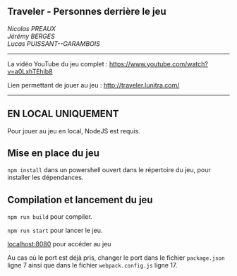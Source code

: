 ## Traveler - Personnes derrière le jeu

*Nicolas PREAUX  
Jérémy BERGES  
Lucas PUISSANT--GARAMBOIS*

-------------------------------------------------------------------

La vidéo YouTube du jeu complet : https://www.youtube.com/watch?v=a0LxhTEhib8

Lien permettant de jouer au jeu : http://traveler.lunitra.com/

-------------------------------------------------------------------

## EN LOCAL UNIQUEMENT

Pour jouer au jeu en local, NodeJS est requis.

## Mise en place du jeu

`npm install` dans un powershell ouvert dans le répertoire du jeu, pour installer les dépendances.

## Compilation et lancement du jeu

`npm run build` pour compiler.

`npm run start` pour lancer le jeu.

[localhost:8080](http://localhost:8080) pour accéder au jeu

Au cas où le port est déjà pris, changer le port dans le fichier `package.json` ligne 7 ainsi que dans le fichier `webpack.config.js` ligne 17.